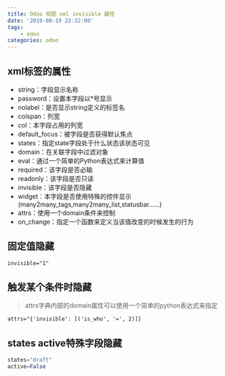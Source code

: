 ```yaml
---
title: Odoo 视图 xml invisible 属性
date: '2019-08-19 22:32:00'
tags:
    - odoo
categories: odoo
---
```


## xml标签的属性

- string：字段显示名称
- password：设置本字段以*号显示
- nolabel：是否显示string定义的标签名
- colspan：列宽
- col：本字段占用的列宽
- default_focus：被字段是否获得默认焦点
- states：指定state字段处于什么状态该状态可见
- domain：在关联字段中过滤对象
- eval：通过一个简单的Python表达式来计算值
- required：该字段是否必输
- readonly：该字段是否只读
- invisible：该字段是否隐藏
- widget：本字段是否使用特殊的控件显示(many2many_tags,many2many_list,statusbar……)
- attrs：使用一个domain条件来控制
- on_change：指定一个函数来定义当该值改变的时候发生的行为

## 固定值隐藏

```xml
invisible="1"
```

## 触发某个条件时隐藏

> attrs字典内部的domain属性可以使用一个简单的python表达式来指定

```xml
attrs="{'invisible': [('is_who', '=', 2)]}
```

## states active特殊字段隐藏

```python
states="draft"
active=False
```
